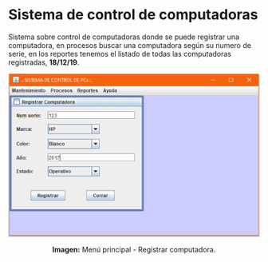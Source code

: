# Sistema de control de computadoras
Sistema sobre control de computadoras donde se puede registrar una computadora, en procesos buscar una computadora según su numero de serie, en los reportes tenemos el listado de todas las computadoras registradas, **18/12/19**.

<div align="center">
<img src="src/media/menu-principal.png">
<p><strong>Imagen:</strong> Menú principal - Registrar computadora.</p>
</div>
